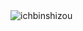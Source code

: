 
<img src="https://komarev.com/ghpvc/?username=ichbinshizou&label=Profile%20Views&color=000000" alt="ichbinshizou" />

